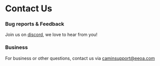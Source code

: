 # Contact Us

### Bug reports & Feedback

Join us on [discord](https://discord.com/invite/e4wwrSyjMu), we love to hear from you!&#x20;

### Business

For business or other questions, contact us via caminsupport@eeoa.com
